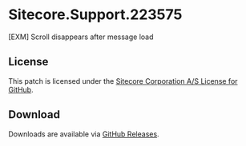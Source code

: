 # Sitecore.Support.223575
[EXM] Scroll disappears after message load

## License  
This patch is licensed under the [Sitecore Corporation A/S License for GitHub](https://github.com/sitecoresupport/Sitecore.Support.223575/blob/master/LICENSE).  

## Download  
Downloads are available via [GitHub Releases](https://github.com/sitecoresupport/Sitecore.Support.223575/releases).  
